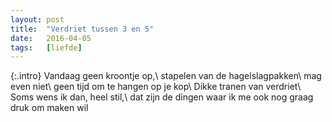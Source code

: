 ```yaml
---
layout: post
title:  "Verdriet tussen 3 en 5"
date:   2016-04-05
tags:   [liefde]
---
```


{:.intro}
Vandaag geen kroontje op,\\
stapelen van de hagelslagpakken\\
mag even niet\\
geen tijd om te hangen op je kop\\
Dikke tranen van verdriet\\
Soms wens ik dan, heel stil,\\
dat zijn de dingen waar ik me ook nog graag druk om maken wil
